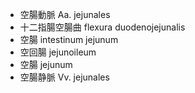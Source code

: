 - 空腸動脈 Aa. jejunales
- 十二指腸空腸曲 flexura duodenojejunalis
- 空腸 intestinum jejunum
- 空回腸 jejunoileum
- 空腸 jejunum
- 空腸静脈 Vv. jejunales
